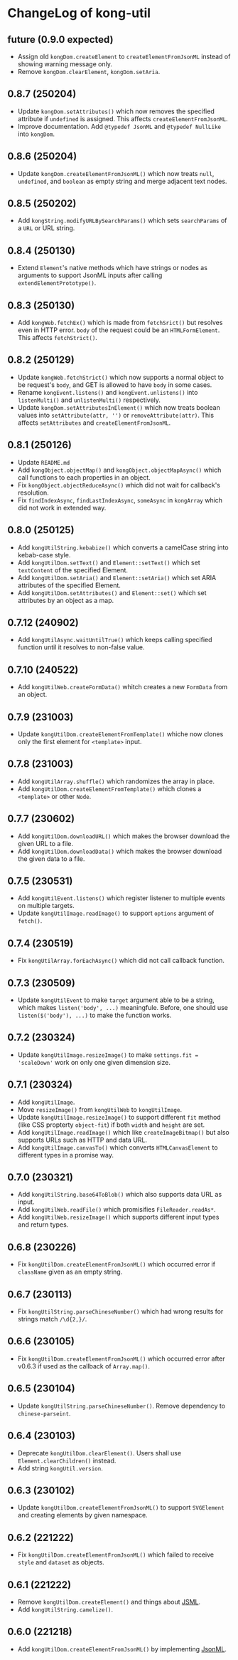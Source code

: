 # ChangeLog of kong-util

## future (0.9.0 expected)
* Assign old `kongDom.createElement` to `createElementFromJsonML` instead of showing warning message only.
* Remove `kongDom.clearElement`, `kongDom.setAria`.

## 0.8.7 (250204)
* Update `kongDom.setAttributes()`
  which now removes the specified attribute if `undefined` is assigned.
  This affects `createElementFromJsonML`.
* Improve documentation.
  Add `@typedef JsonML` and `@typedef NullLike` into `kongDom`.

## 0.8.6 (250204)
* Update `kongDom.createElementFromJsonML()`
  which now treats `null`, `undefined`, and `boolean` as empty string
  and merge adjacent text nodes.

## 0.8.5 (250202)
* Add `kongString.modifyURLBySearchParams()`
  which sets `searchParams` of a `URL` or URL string.

## 0.8.4 (250130)
* Extend `Element`'s native methods which have strings or nodes as arguments
  to support JsonML inputs after calling `extendElementPrototype()`.

## 0.8.3 (250130)
* Add `kongWeb.fetchEx()`
  which is made from `fetchSrict()` but resolves even in HTTP error.
  `body` of the request could be an `HTMLFormElement`.
  This affects `fetchStrict()`.

## 0.8.2 (250129)
* Update `kongWeb.fetchStrict()`
  which now supports a normal object to be request's `body`,
  and GET is allowed to have `body` in some cases.
* Rename `kongEvent.listens()` and `kongEvent.unlistens()`
  into `listenMulti()` and `unlistenMulti()` respectively.
* Update `kongDom.setAttributesInElement()`
  which now treats boolean values into `setAttribute(attr, '')` or `removeAttribute(attr)`.
  This affects `setAttributes` and `createElementFromJsonML`.

## 0.8.1 (250126)
* Update `README.md`
* Add `kongObject.objectMap()` and `kongObject.objectMapAsync()`
  which call functions to each properties in an object.
* Fix `kongObject.objectReduceAsync()`
  which did not wait for callback's resolution.
* Fix `findIndexAsync`, `findLastIndexAsync`, `someAsync` in `kongArray`
  which did not work in extended way.

## 0.8.0 (250125)
* Add `kongUtilString.kebabize()`
  which converts a camelCase string into kebab-case style.
* Add `kongUtilDom.setText()` and `Element::setText()`
  which set `textContent` of the specified Element.
* Add `kongUtilDom.setAria()` and `Element::setAria()`
  which set ARIA attributes of the specified Element.
* Add `kongUtilDom.setAttributes()` and `Element::set()`
  which set attributes by an object as a map.

## 0.7.12 (240902)
* Add `kongUtilAsync.waitUntilTrue()`
  which keeps calling specified function until it resolves to non-false value.

## 0.7.10 (240522)
* Add `kongUtilWeb.createFormData()`
  whitch creates a new `FormData` from an object.

## 0.7.9 (231003)
* Update `kongUtilDom.createElementFromTemplate()`
  whiche now clones only the first element for `<template>` input.

## 0.7.8 (231003)
* Add `kongUtilArray.shuffle()`
  which randomizes the array in place.
* Add `kongUtilDom.createElementFromTemplate()`
  which clones a `<template>` or other `Node`.

## 0.7.7 (230602)
* Add `kongUtilDom.downloadURL()`
  which makes the browser download the given URL to a file.
* Add `kongUtilDom.downloadData()`
  which makes the browser download the given data to a file.

## 0.7.5 (230531)
* Add `kongUtilEvent.listens()`
  which register listener to multiple events on multiple targets.
* Update `kongUtilImage.readImage()`
  to support `options` argument of `fetch()`.

## 0.7.4 (230519)
* Fix `kongUtilArray.forEachAsync()`
  which did not call callback function.

## 0.7.3 (230509)
* Update `kongUtilEvent`
  to make `target` argument able to be a string, which makes `listen('body', ...)` meaningfule.
  Before, one should use `listen($('body'), ...)` to make the function works.

## 0.7.2 (230324)
* Update `kongUtilImage.resizeImage()`
  to make `settings.fit = 'scaleDown'` work on only one given dimension size.

## 0.7.1 (230324)
* Add `kongUtilImage`.
* Move `resizeImage()` from `kongUtilWeb` to `kongUtilImage`.
* Update `kongUtilImage.resizeImage()`
  to support different `fit` method (like CSS propterty `object-fit`) if both `width` and `height` are set.
* Add `kongUtilImage.readImage()`
  which like `createImageBitmap()` but also supports URLs such as HTTP and data URL.
* Add `kongUtilImage.canvasTo()`
  which converts `HTMLCanvasElement` to different types in a promise way.

## 0.7.0 (230321)
* Add `kongUtilString.base64ToBlob()`
  which also supports data URL as input.
* Add `kongUtilWeb.readFile()`
  which promisifies `FileReader.readAs*`.
* Add `kongUtilWeb.resizeImage()`
  which supports different input types and return types.

## 0.6.8 (230226)
* Fix `kongUtilDom.createElementFromJsonML()`
  which occurred error if `className` given as an empty string.

## 0.6.7 (230113)
* Fix `kongUtilString.parseChineseNumber()`
  which had wrong results for strings match `/\d{2,}/`.

## 0.6.6 (230105)
* Fix `kongUtilDom.createElementFromJsonML()`
  which occurred error after v0.6.3 if used as the callback of `Array.map()`.

## 0.6.5 (230104)
* Update `kongUtilString.parseChineseNumber()`.
  Remove dependency to `chinese-parseint`.

## 0.6.4 (230103)
* Deprecate `kongUtilDom.clearElement()`.
  Users shall use `Element.clearChildren()` instead.
* Add string `kongUtil.version`.

## 0.6.3 (230102)
* Update `kongUtilDom.createElementFromJsonML()` to support `SVGElement` and creating elements by given namespace.

## 0.6.2 (221222)
* Fix `kongUtilDom.createElementFromJsonML()`
  which failed to receive `style` and `dataset` as objects.

## 0.6.1 (221222)
* Remove `kongUtilDom.createElement()` and things about [JSML](https://github.com/kong0107/jsml).
* Add `kongUtilString.camelize()`.

## 0.6.0 (221218)
* Add `kongUtilDom.createElementFromJsonML()` by implementing [JsonML](http://www.jsonml.org/).
